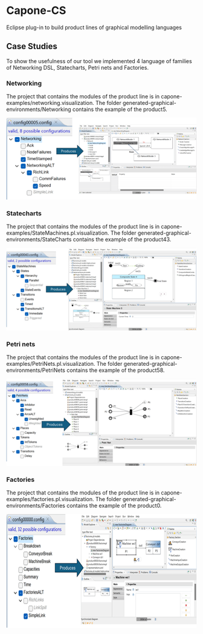 # Capone-CS
Eclipse plug-in to build product lines of graphical modelling languages

## Case Studies

To show the usefulness of our tool we implemented 4 language of families of Networking DSL, Statecharts, Petri nets and Factories.

### Networking

The project that contains the modules of the product line is in capone-examples/networking.visualization. The folder generated-graphical-environments/Networking contains the example of the product5.

![Example of a Networking Configuration](https://github.com/antoniogarmendia/capone-graphical-pl/blob/main/images/networking-product5.png?raw=true)

### Statecharts

The project that contains the modules of the product line is in capone-examples/StateMachines.pl.visualization. The folder generated-graphical-environments/StateCharts contains the example of the product43.

![Example of a StateChart Configuration](https://github.com/antoniogarmendia/capone-graphical-pl/blob/main/images/statecharts-product43.png?raw=true)

### Petri nets

The project that contains the modules of the product line is in capone-examples/PetriNets.pl.visualization. The folder generated-graphical-environments/PetriNets contains the example of the product58.

![Example of a Petrinet Configuration](https://github.com/antoniogarmendia/capone-graphical-pl/blob/main/images/petrinets-product58.png?raw=true)

### Factories

The project that contains the modules of the product line is in capone-examples/factories.pl.visualization. The folder generated-graphical-environments/Factories contains the example of the product0.

<img src="https://github.com/antoniogarmendia/capone-graphical-pl/blob/main/images/factories-product0.png?raw=true" width="600" height="300" alt= "Example of a Factory Configuration" />
